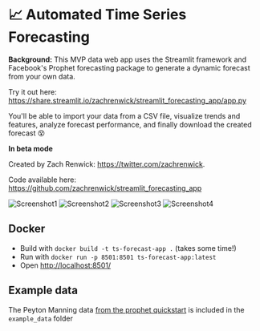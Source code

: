 # 📈 Automated Time Series Forecasting

**Background:** This MVP data web app uses the Streamlit framework and Facebook's Prophet forecasting package to generate a dynamic forecast from your own data. 

Try it out here: https://share.streamlit.io/zachrenwick/streamlit_forecasting_app/app.py 

You'll be able to import your data from a CSV file, visualize trends and features, analyze forecast performance, and finally download the created forecast 😵

**In beta mode**

Created by Zach Renwick: https://twitter.com/zachrenwick.

Code available here: https://github.com/zachrenwick/streamlit_forecasting_app

![Screenshot1](/images/screenshot1.jpg)
![Screenshot2](/images/screenshot2.jpg)
![Screenshot3](/images/screenshot3.jpg)
![Screenshot4](/images/screenshot4.jpg)

## Docker
* Build with `docker build -t ts-forecast-app .` (takes some time!)
* Run with `docker run -p 8501:8501 ts-forecast-app:latest`
* Open [http://localhost:8501/](http://localhost:8501/)

## Example data
The Peyton Manning data [from the prophet quickstart](https://facebook.github.io/prophet/docs/quick_start.html#python-api) is included in the `example_data` folder